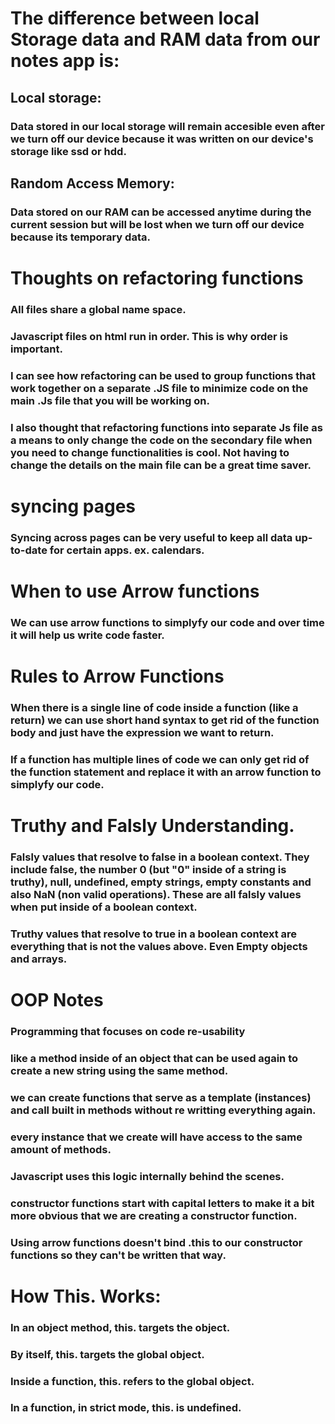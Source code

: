 # The difference between local Storage data and RAM data from our notes app is:

## Local storage:

### Data stored in our local storage will remain accesible even after we turn off our device because it was written on our device's storage like ssd or hdd.

## Random Access Memory:

### Data stored on our RAM can be accessed anytime during the current session but will be lost when we turn off our device because its temporary data.

# Thoughts on refactoring functions

### All files share a global name space.

### Javascript files on html run in order. This is why order is important.

### I can see how refactoring can be used to group functions that work together on a separate .JS file to minimize code on the main .Js file that you will be working on.

### I also thought that refactoring functions into separate Js file as a means to only change the code on the secondary file when you need to change functionalities is cool. Not having to change the details on the main file can be a great time saver.

# syncing pages

### Syncing across pages can be very useful to keep all data up-to-date for certain apps. ex. calendars.

# When to use Arrow functions

### We can use arrow functions to simplyfy our code and over time it will help us write code faster.

# Rules to Arrow Functions

### When there is a single line of code inside a function (like a return) we can use short hand syntax to get rid of the function body and just have the expression we want to return.

### If a function has multiple lines of code we can only get rid of the function statement and replace it with an arrow function to simplyfy our code.

# Truthy and Falsly Understanding.

### Falsly values that resolve to false in a boolean context. They include false, the number 0 (but "0" inside of a string is truthy), null, undefined, empty strings, empty constants and also NaN (non valid operations). These are all falsly values when put inside of a boolean context.

### Truthy values that resolve to true in a boolean context are everything that is not the values above. Even Empty objects and arrays.

# OOP Notes

### Programming that focuses on code re-usability

### like a method inside of an object that can be used again to create a new string using the same method.

### we can create functions that serve as a template (instances) and call built in methods without re writting everything again. 

### every instance that we create will have access to the same amount of methods.

### Javascript uses this logic internally behind the scenes.

### constructor functions start with capital letters to make it a bit more obvious that we are creating a constructor function.

### Using arrow functions doesn't bind .this to our constructor functions so they can't be written that way.

# How This. Works:

### In an object method, this. targets the object.
### By itself, this. targets the global object.
### Inside a function, this. refers to the global object.
### In a function, in strict mode, this. is undefined.